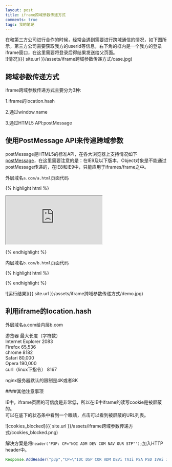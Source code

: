 ```yaml
---
layout: post
title: iframe跨域参数传递方式
comments: true
tags: 我的笔记
---
```


在和第三方公司进行合作的时候，经常会遇到需要进行跨域通信的情况，如下图所示，第三方公司需要获取我方的userid等信息，右下角的框内是一个我方的登录iframe窗口，在这里需要将登录后得结果发送给父页面。   
![情况]({{ site.url }}/assets/iframe跨域参数传递方式/case.jpg)

## 跨域参数传递方式   

iframe跨域参数传递方式主要分为3种:   
   
1.iframe的location.hash   

2.通过window.name   

3.通过HTML5 API:postMessage   
  
## 使用PostMessage API来传递跨域参数

postMessage是HTML5的标准API，在各大浏览器上支持情况如下[postMessage](http://caniuse.com/#search=postmessage)，在这里需要注意的是：在IE9及以下版本，Object对象是不能通过postMessage传递的，在IE8和IE9中，只能应用于iframes/frame之中。   

外层域名`a.com/a.html`页面代码   

{% highlight html %}
<!DOCTYPE html>
<html>
<head>
    <meta charset="utf-8">
    <title>PostMessage</title>
<head>
<body>
<iframe id="f" src="http://a.com/inner.html" onload="sendMsg()"></iframe>
<div class="content"></div>
<script>
window.addEventListener('message',function(e){
	document.getElementsByClassName('content')[0].innerHTML=e.data;	
},false);

function sendMsg(){
	var _iframe=window.frames[0];
	_iframe.postMessage("PostMessage outer to inner","http://a.com/inner.html");
}
</script>
</body>
</html>
{% endhighlight %} 

内层域名`b.com/b.html`页面代码   

{% highlight html %}
<!DOCTYPE html>
<html>
<head>
    <meta charset="utf-8">
    <title>PostMessage</title>
<head>
<body>
<script>
window.addEventListener('message',function(e){
  	if (e.origin !== "http://a.com")return;
	document.write(e.data);	
	e.source.postMessage("PostMessageinner to outer",e.origin);	
});
</script>
</body>
</html>
{% endhighlight %} 


   
![运行结果]({{ site.url }}/assets/iframe跨域参数传递方式/demo.jpg)

## 利用iframe的location.hash

外层域名a.com给内层b.com

游览器	最大长度（字符数）          	
 Internet Explorer  	2083     	
 Firefox	65,536	 
 chrome	8182	 
 Safari 	80,000	 
 Opera	190,000	 
curl（linux下指令）	8167

   nginx服务器默认的限制是4K或者8K

####其他注意事项

IE中，iframe页面的可信度是非常低，所以在IE中iframe的读写cookie是被屏蔽的。   
可以在底下的状态条中看到一个眼睛，点击可以看到被屏蔽的URL列表。

![cookies_blocked]({{ site.url }}/assets/iframe跨域参数传递方式/cookies_blocked.png)

解决方案是将`header('P3P: CP="NOI ADM DEV COM NAV OUR STP"');`加入HTTP header中。

```java
Response.AddHeader("p3p","CP=\"IDC DSP COR ADM DEVi TAIi PSA PSD IVAi IVDi CONi HIS OUR IND CNT\"");
```

